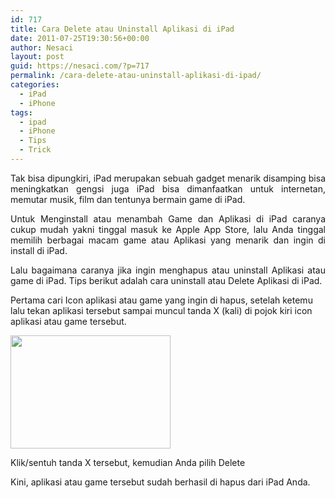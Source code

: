```yaml
---
id: 717
title: Cara Delete atau Uninstall Aplikasi di iPad
date: 2011-07-25T19:30:56+00:00
author: Nesaci
layout: post
guid: https://nesaci.com/?p=717
permalink: /cara-delete-atau-uninstall-aplikasi-di-ipad/
categories:
  - iPad
  - iPhone
tags:
  - ipad
  - iPhone
  - Tips
  - Trick
---
```

<p style="text-align: justify;">
  Tak bisa dipungkiri, iPad merupakan sebuah gadget menarik disamping bisa meningkatkan gengsi juga iPad bisa dimanfaatkan untuk internetan, memutar musik, film dan tentunya bermain game di iPad.
</p>

<p style="text-align: justify;">
  Untuk Menginstall atau menambah Game dan Aplikasi di iPad caranya cukup mudah yakni tinggal masuk ke Apple App Store, lalu Anda tinggal memilih berbagai macam game atau Aplikasi yang menarik dan ingin di install di iPad.
</p>

<p style="text-align: justify;">
  Lalu bagaimana caranya jika ingin menghapus atau uninstall Aplikasi atau game di iPad. Tips berikut adalah cara uninstall atau Delete Aplikasi di iPad.
</p>

Pertama cari Icon aplikasi atau game yang ingin di hapus, setelah ketemu lalu tekan aplikasi tersebut sampai muncul tanda X (kali) di pojok kiri icon aplikasi atau game tersebut.

[<img loading="lazy" class="aligncenter size-full wp-image-718" title="hapus-aplikasi-ipad" src="https://nesaci.com/wp-content/uploads/2011/07/hapus-aplikasi-ipad.png" alt="" width="256" height="181" />](https://nesaci.com/wp-content/uploads/2011/07/hapus-aplikasi-ipad.png)

Klik/sentuh tanda X tersebut, kemudian Anda pilih Delete

Kini, aplikasi atau game tersebut sudah berhasil di hapus dari iPad Anda.